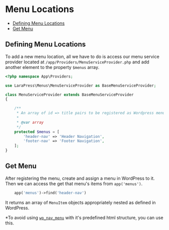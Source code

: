 # Menu Locations

- [Defining Menu Locations](#menu-locations)
- [Get Menu](#get-menu)

<a name="menu-locations"></a>
## Defining Menu Locations

To add a new menu location, all we have to do is access our menu service provider located at `/app/Providers/MenuServiceProvider.php` and add another element to the property `$menus` array.

```php
<?php namespace App\Providers;

use LaraPress\Menus\MenuServiceProvider as BaseMenuServiceProvider;

class MenuServiceProvider extends BaseMenuServiceProvider
{

    /**
     * An array of id => title pairs to be registered as Wordpress menus.
     *
     * @var array
     */
    protected $menus = [
        'header-nav' => 'Header Navigation',
        'footer-nav' => 'Footer Navigation',
    ];
}
```

## Get Menu

After registering the menu, create and assign a menu in WordPress to it. Then we can access the get that menu's items from `app('menus')`.

```php
    app('menus')->find('header-nav')
```

It returns an array of `MenuItem` objects appropriately nested as defined in WordPress.

*To avoid using [`wp_nav_menu`](https://developer.wordpress.org/reference/functions/wp_nav_menu/) with it's predefined html structure, you can use this.